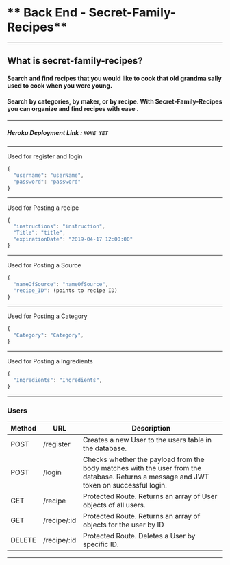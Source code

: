# ** Back End - Secret-Family-Recipes**
---
## What is secret-family-recipes?

#### Search and find recipes that you would like to cook that old grandma sally used to cook when you were young. 
#### Search by categories, by maker, or by recipe. With Secret-Family-Recipes you can organize and find recipes with ease . 

---
##### Heroku Deployment Link : `NONE YET`
---

Used for register and login
```js
{
  "username": "userName",
  "password": "password"
}
```
---

Used for Posting a recipe
```js
{
  "instructions": "instruction",
  "Title": "title",
  "expirationDate": "2019-04-17 12:00:00"
}
```
---

Used for Posting a Source
```js
{
  "nameOfSource": "nameOfSource",
  "recipe_ID": (points to recipe ID)
}
```
---

Used for Posting a Category
```js
{
  "Category": "Category",
}
```
---
Used for Posting a Ingredients
```js
{
  "Ingredients": "Ingredients",
}
```
---

### Users

| Method | URL                | Description                                                                                                                                                                      |
| ------ | ------------------ | -------------------------------------------------------------------------------------------------------------------------------------------------------------------------------- |
| POST   | /register          | Creates a new User to the users table in the database.                                                                                                                           |
| POST   | /login             | Checks whether the payload from the body matches with the user from the database. Returns a message and JWT token on successful login.                                           |
| GET    | /recipe             | Protected Route. Returns an array of User objects of all users.                                                                                                                  |
| GET    | /recipe/:id         | Protected Route. Returns an array of objects for the user by ID                                                                                                                  |
| DELETE | /recipe/:id         | Protected Route. Deletes a User by specific ID.                                                                                                                                  |

---

